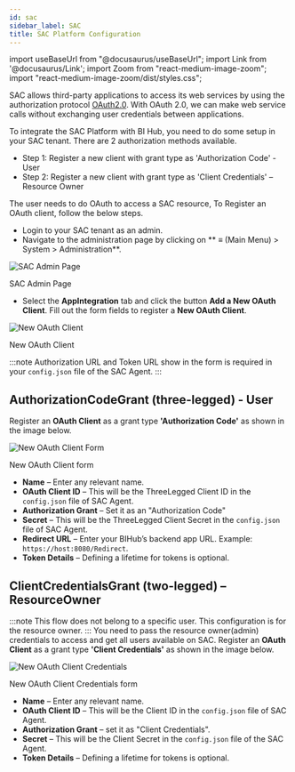 ```yaml
---
id: sac 
sidebar_label: SAC
title: SAC Platform Configuration 
---
```


import useBaseUrl from "@docusaurus/useBaseUrl";
import Link from '@docusaurus/Link';
import Zoom from "react-medium-image-zoom";
import "react-medium-image-zoom/dist/styles.css";

SAC allows third-party applications to access its web services by using the authorization protocol [OAuth2.0](https://oauth.net/2/). With OAuth 2.0, we can make web service calls without exchanging user credentials between applications.

To integrate the SAC Platform with BI Hub, you need to do some setup in your SAC tenant. There are 2 authorization methods available.
* Step 1: Register a new client with grant type as 'Authorization Code' - User
* Step 2: Register a new client with grant type as 'Client Credentials' – Resource Owner

The user needs to do OAuth to access a SAC resource, To Register an OAuth client, follow the below steps.
 * Login to your SAC tenant as an admin.
 * Navigate to the administration page by clicking on ** ≡ (Main Menu) > System > Administration**.

 <div class="center">
  <Zoom>
    <img alt="SAC Admin Page" src={useBaseUrl('/doc-images/sac/admin-page.png')}/>
  </Zoom>
 	<p>SAC Admin Page</p>
 </div>

* Select the **AppIntegration** tab and click the button **Add a New OAuth Client**. Fill out the form fields to register a **New OAuth Client**.

 <div class="center">
  <Zoom>
    <img alt="New OAuth Client" src={useBaseUrl('/doc-images/sac/new-oauth-client.png')}/>
  </Zoom>
 	<p>New OAuth Client</p>
 </div>


:::note
Authorization URL and Token URL show in the form is required in your `config.json` file of the SAC Agent.
:::

## AuthorizationCodeGrant (three-legged) - User

Register an **OAuth Client** as a grant type **'Authorization Code'** as shown in the image below.

 <div class="center">
  <Zoom>
    <img alt="New OAuth Client Form" src={useBaseUrl('/doc-images/sac/new-oauth-client-form.png')}/>
  </Zoom>
 	<p>New OAuth Client form</p>
 </div>



 - **Name** – Enter any relevant name.
 - **OAuth Client ID** – This will be the ThreeLegged Client ID in the `config.json` file of SAC Agent.
 - **Authorization Grant** – Set it as an "Authorization Code"
 - **Secret** – This will be the ThreeLegged Client Secret in the `config.json` file of SAC Agent.
 - **Redirect URL** – Enter your BIHub’s backend app URL. Example: `https://host:8080/Redirect`.
 - **Token Details** – Defining a lifetime for tokens is optional.

## ClientCredentialsGrant (two-legged) – ResourceOwner

:::note
This flow does not belong to a specific user. This configuration is for the resource owner.
:::
You need to pass the resource owner(admin) credentials to access and get all users available on SAC.
Register an **OAuth Client** as a grant type **'Client Credentials'** as shown in the image below.

<div class="center">
  <Zoom>
<img alt="New OAuth Client Credentials" src={useBaseUrl('/doc-images/sac/new-oauth-client-credentials.png')}/>
  </Zoom>
	<p>New OAuth Client Credentials form</p>
</div>

- **Name** – Enter any relevant name.
- **OAuth Client ID** – This will be the Client ID in the `config.json` file of SAC Agent.
- **Authorization Grant** – set it as "Client Credentials".
- **Secret** – This will be the Client Secret in the `config.json` file of the SAC Agent.
- **Token Details** – Defining a lifetime for tokens is optional.
